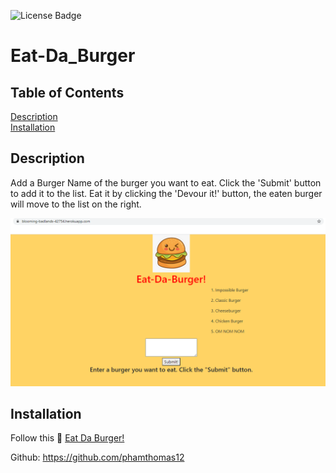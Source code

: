 ![License Badge](https://img.shields.io/badge/license-MIT-green.svg)
# Eat-Da_Burger

## Table of Contents
[Description](#Description) <br>
[Installation](#Installation) <br>

## Description
Add a Burger Name of the burger you want to eat. Click the 'Submit' button to add it to the list. Eat it by clicking the 'Devour it!' button, the eaten burger will move to the list on the right.

<img src="public/assets/img/screenshot.PNG">

 ## Installation
Follow this :link: [Eat Da Burger!](https://blooming-badlands-42754.herokuapp.com/)

Github: https://github.com/phamthomas12